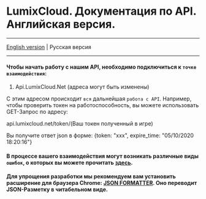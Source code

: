 # LumixCloud. Документация по API. Английская версия.

***
[English version](https://github.com/lumixcloud/public-api/blob/master/README.md) | Русская версия
***

#### Чтобы начать работу с нашим API, необходимо подключиться к `точке взаимодействия`:
1. Api.LumixCloud.Net 
(адреса могут быть изменены)

С этим адресом происходит `вся` дальнейшая `работа с API`. 
Например, чтобы проверить токен на работоспособность, вы можете использовать GET-Запрос по адресу:

api.lumixcloud.net/token/(Ваш токен полученный в игре)

Вы получите ответ json в форме: {token: "xxx", expire_time: "05/10/2020 18:20:16"}

#### В процессе вашего взаимодействия могут возникать различные виды `ошибок`, о которых вы можете прочитать [здесь](https://soon/).
#### Для упрощения разработки мы рекомендуем вам установить расширение для браузера Chrome: [JSON FORMATTER](https://chrome.google.com/webstore/detail/json-formatter/bcjindcccaagfpapjjmafapmmgkkhgoa). Оно переводит JSON-Разметку в читабельном виде.
